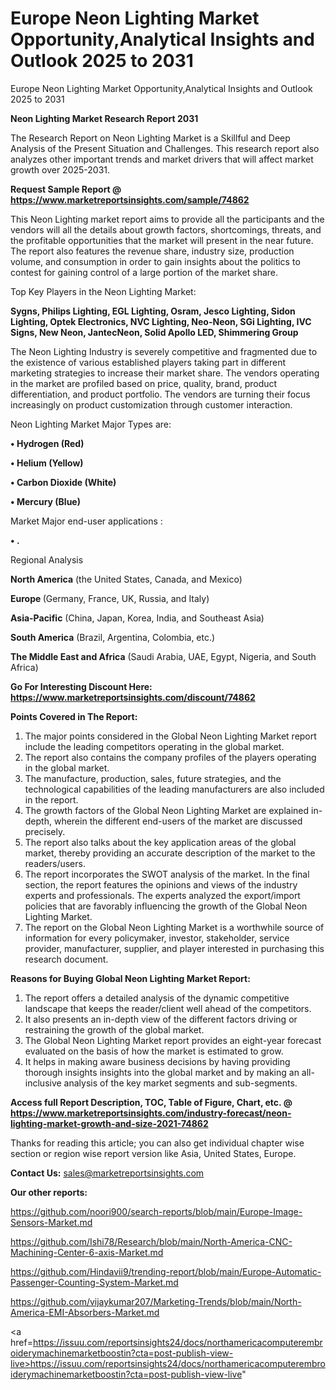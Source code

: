 # Europe Neon Lighting Market Opportunity,Analytical Insights and Outlook 2025 to 2031
 Europe Neon Lighting Market Opportunity,Analytical Insights and Outlook 2025 to 2031

<strong>Neon Lighting Market Research Report 2031</strong>

The Research Report on Neon Lighting Market is a Skillful and Deep Analysis of the Present Situation and Challenges. This research report also analyzes other important trends and market drivers that will affect market growth over 2025-2031.

<strong>Request Sample Report @ <a href=https://www.marketreportsinsights.com/sample/74862>https://www.marketreportsinsights.com/sample/74862</a></strong>

This Neon Lighting market report aims to provide all the participants and the vendors will all the details about growth factors, shortcomings, threats, and the profitable opportunities that the market will present in the near future. The report also features the revenue share, industry size, production volume, and consumption in order to gain insights about the politics to contest for gaining control of a large portion of the market share.

Top Key Players in the Neon Lighting Market:

<strong>Sygns, Philips Lighting, EGL Lighting, Osram, Jesco Lighting, Sidon Lighting, Optek Electronics, NVC Lighting, Neo-Neon, SGi Lighting, IVC Signs, New Neon, JantecNeon, Solid Apollo LED, Shimmering Group</strong>

The Neon Lighting Industry is severely competitive and fragmented due to the existence of various established players taking part in different marketing strategies to increase their market share. The vendors operating in the market are profiled based on price, quality, brand, product differentiation, and product portfolio. The vendors are turning their focus increasingly on product customization through customer interaction.

Neon Lighting Market Major Types are:

<strong>• Hydrogen (Red)

• Helium (Yellow)

• Carbon Dioxide (White)

• Mercury (Blue)</strong>

Market Major end-user applications :

<strong>• .</strong>

Regional Analysis

</u><strong><b>North America</b></strong> (the United States, Canada, and Mexico)

<strong><b>Europe </b></strong>(Germany, France, UK, Russia, and Italy)

<strong><b>Asia-Pacific</b></strong> (China, Japan, Korea, India, and Southeast Asia)

<strong><b>South America</b></strong> (Brazil, Argentina, Colombia, etc.)

<strong><b>The Middle East and Africa</b></strong> (Saudi Arabia, UAE, Egypt, Nigeria, and South Africa)

<strong>Go For Interesting Discount Here: <a href=https://www.marketreportsinsights.com/discount/74862>https://www.marketreportsinsights.com/discount/74862</a></strong>

<strong>Points Covered in The Report:</strong>
<ol>
  <li>The major points considered in the Global Neon Lighting Market report include the leading competitors operating in the global market.</li>
  <li>The report also contains the company profiles of the players operating in the global market.</li>
  <li>The manufacture, production, sales, future strategies, and the technological capabilities of the leading manufacturers are also included in the report.</li>
  <li>The growth factors of the Global Neon Lighting Market are explained in-depth, wherein the different end-users of the market are discussed precisely.</li>
  <li>The report also talks about the key application areas of the global market, thereby providing an accurate description of the market to the readers/users.</li>
  <li>The report incorporates the SWOT analysis of the market. In the final section, the report features the opinions and views of the industry experts and professionals. The experts analyzed the export/import policies that are favorably influencing the growth of the Global Neon Lighting Market.</li>
  <li>The report on the Global Neon Lighting Market is a worthwhile source of information for every policymaker, investor, stakeholder, service provider, manufacturer, supplier, and player interested in purchasing this research document.</li>
</ol>
<strong>Reasons for Buying Global Neon Lighting Market Report:</strong>

<ol>
  <li>The report offers a detailed analysis of the dynamic competitive landscape that keeps the reader/client well ahead of the competitors.</li>
  <li>It also presents an in-depth view of the different factors driving or restraining the growth of the global market.</li>
  <li>The Global Neon Lighting Market report provides an eight-year forecast evaluated on the basis of how the market is estimated to grow.</li>
  <li>It helps in making aware business decisions by having providing thorough insights insights into the global market and by making an all-inclusive analysis of the key market segments and sub-segments.</li>
</ol>
<strong>Access full Report Description, TOC, Table of Figure, Chart, etc. @ <a href=https://www.marketreportsinsights.com/industry-forecast/neon-lighting-market-growth-and-size-2021-74862>https://www.marketreportsinsights.com/industry-forecast/neon-lighting-market-growth-and-size-2021-74862</a></strong>


Thanks for reading this article; you can also get individual chapter wise section or region wise report version like Asia, United States, Europe.

<strong>Contact Us:</strong>
sales@marketreportsinsights.com

<strong>Our other reports:</strong>

<a href=https://github.com/noori900/search-reports/blob/main/Europe-Image-Sensors-Market.md>https://github.com/noori900/search-reports/blob/main/Europe-Image-Sensors-Market.md</a>

<a href=https://github.com/Ishi78/Research/blob/main/North-America-CNC-Machining-Center-6-axis-Market.md>https://github.com/Ishi78/Research/blob/main/North-America-CNC-Machining-Center-6-axis-Market.md</a>

<a href=https://github.com/Hindavii9/trending-report/blob/main/Europe-Automatic-Passenger-Counting-System-Market.md>https://github.com/Hindavii9/trending-report/blob/main/Europe-Automatic-Passenger-Counting-System-Market.md</a>

<a href=https://github.com/vijaykumar207/Marketing-Trends/blob/main/North-America-EMI-Absorbers-Market.md>https://github.com/vijaykumar207/Marketing-Trends/blob/main/North-America-EMI-Absorbers-Market.md</a>

<a href=https://issuu.com/reportsinsights24/docs/northamericacomputerembroiderymachinemarketboostin?cta=post-publish-view-live>https://issuu.com/reportsinsights24/docs/northamericacomputerembroiderymachinemarketboostin?cta=post-publish-view-live</a>"
